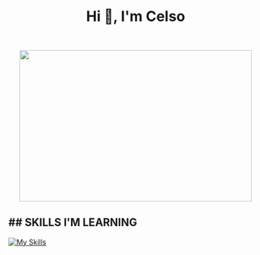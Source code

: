 <h1 align="center">Hi 👋, I'm Celso</h1>
<br>
<p align="center">
 <img width="460" height="300" " src="https://media.tenor.com/Xw9NRtyNMb4AAAAC/simpson.gif">
 </p>
<p>
<h2>## SKILLS I'M LEARNING</h2>

[![My Skills](https://skillicons.dev/icons?i=c,linux,bash,vim,docker,kubernetes,github,git,vscode)](https://skillicons.dev)
</p>
                                                                                           <br>


<!---
celsoita/celsoita is a ✨ special ✨ repository because its `README.md` (this file) appears on your GitHub profile.
You can click the Preview link to take a look at your changes.
--->
